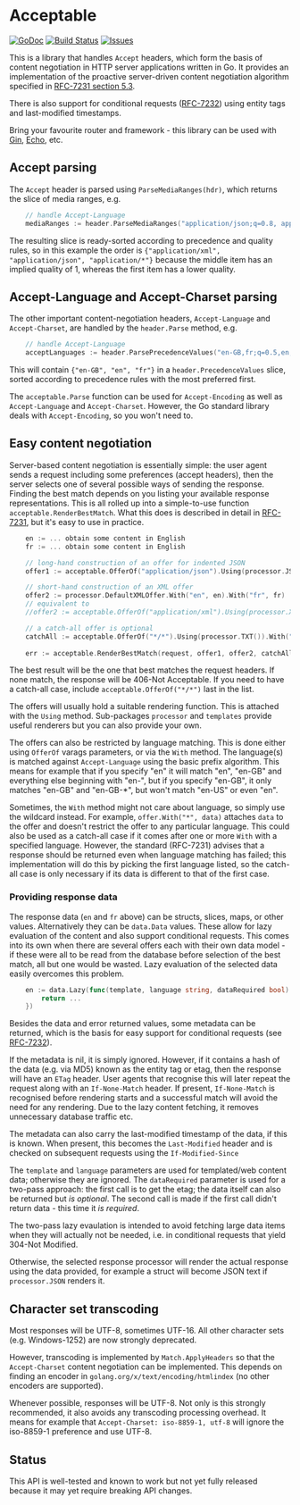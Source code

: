 # Acceptable 

[![GoDoc](https://img.shields.io/badge/api-Godoc-blue.svg)](http://pkg.go.dev/github.com/rickb777/acceptable)
[![Build Status](https://travis-ci.org/rickb777/acceptable.svg?branch=master)](https://travis-ci.org/rickb777/acceptable/builds)
[![Issues](https://img.shields.io/github/issues/rickb777/acceptable.svg)](https://github.com/rickb777/acceptable/issues)

This is a library that handles `Accept` headers, which form the basis of content negotiation in HTTP server applications written in Go. It provides an implementation of the proactive server-driven content negotiation algorithm specified in [RFC-7231 section 5.3](https://tools.ietf.org/html/rfc7231#section-5.3).

There is also support for conditional requests ([RFC-7232](https://tools.ietf.org/html/rfc7232)) using entity tags and last-modified timestamps.

Bring your favourite router and framework - this library can be used with [Gin](https://github.com/gin-gonic/gin), [Echo](https://echo.labstack.com/), etc.

## Accept parsing

The `Accept` header is parsed using `ParseMediaRanges(hdr)`, which returns the slice of media ranges, e.g.

```go
    // handle Accept-Language
    mediaRanges := header.ParseMediaRanges("application/json;q=0.8, application/xml, application/*;q=0.1")
```

The resulting slice is ready-sorted according to precedence and quality rules, so in this example the order is `{"application/xml", "application/json", "application/*"}` because the middle item has an implied quality of 1, whereas the first item has a lower quality.

## Accept-Language and Accept-Charset parsing

The other important content-negotiation headers, `Accept-Language` and `Accept-Charset`, are handled by the `header.Parse` method, e.g.

```go
    // handle Accept-Language
    acceptLanguages := header.ParsePrecedenceValues("en-GB,fr;q=0.5,en;q=0.8")
```

This will contain `{"en-GB", "en", "fr"}` in a `header.PrecedenceValues` slice, sorted according to precedence rules with the most preferred first.

The `acceptable.Parse` function can be used for `Accept-Encoding` as well as `Accept-Language` and `Accept-Charset`. However, the Go standard library deals with `Accept-Encoding`, so you won't need to.

## Easy content negotiation

Server-based content negotiation is essentially simple: the user agent sends a request including some preferences (accept headers), then the server selects one of several possible ways of sending the response. Finding the best match depends on you listing your available response representations. This is all rolled up into a simple-to-use function `acceptable.RenderBestMatch`. What this does is described in detail in [RFC-7231](https://tools.ietf.org/html/rfc7231#section-5.3), but it's easy to use in practice.

```go
    en := ... obtain some content in English
    fr := ... obtain some content in English

    // long-hand construction of an offer for indented JSON
    offer1 := acceptable.OfferOf("application/json").Using(processor.JSON("  ")).With("en", en).With("fr", fr)

    // short-hand construction of an XML offer
    offer2 := processor.DefaultXMLOffer.With("en", en).With("fr", fr)
    // equivalent to
    //offer2 := acceptable.OfferOf("application/xml").Using(processor.XML()).With("en", en).With("fr", fr)

    // a catch-all offer is optional
    catchAll := acceptable.OfferOf("*/*").Using(processor.TXT()).With("en", en).With("fr", fr)
    
    err := acceptable.RenderBestMatch(request, offer1, offer2, catchAll)
```

The best result will be the one that best matches the request headers. If none match, the response will be 406-Not Acceptable. If you need to have a catch-all case, include `acceptable.OfferOf("*/*")` last in the list.

The offers will usually hold a suitable rendering function. This is attached with the `Using` method. Sub-packages `processor` and `templates` provide useful renderers but you can also provide your own.

The offers can also be restricted by language matching. This is done either using `OfferOf` varags parameters, or via the `With` method. The language(s) is matched against `Accept-Language` using the basic prefix algorithm. This means for example that if you specify "en" it will match "en", "en-GB" and everything else beginning with "en-", but if you specify "en-GB", it only matches "en-GB" and "en-GB-*", but won't match "en-US" or even "en".

Sometimes, the `With` method might not care about language, so simply use the wildcard instead. For example, `offer.With("*", data)` attaches `data` to the offer and doesn't restrict the offer to any particular language. This could also be used as a catch-all case if it comes after one or more `With` with a specified language. However, the standard (RFC-7231) advises that a response should be returned even when language matching has failed; this implementation will do this by picking the first language listed, so the catch-all case is only necessary if its data is different to that of the first case.

### Providing response data

The response data (`en` and `fr` above) can be structs, slices, maps, or other values. Alternatively they can be `data.Data` values. These allow for lazy evaluation of the content and also support conditional requests. This comes into its own when there are several offers each with their own data model - if these were all to be read from the database before selection of the best match, all but one would be wasted. Lazy evaluation of the selected data easily overcomes this problem.

```go
    en := data.Lazy(func(template, language string, dataRequired bool) (data interface{}, meta *data.Metadata, err error) {
        return ...
    })
```

Besides the data and error returned values, some metadata can be returned, which is the basis for easy support for conditional requests (see [RFC-7232](https://tools.ietf.org/html/rfc7232)).

If the metadata is nil, it is simply ignored. However, if it contains a hash of the data (e.g. via MD5) known as the entity tag or etag, then the response will have an `ETag` header. User agents that recognise this will later repeat the request along with an `If-None-Match` header. If present, `If-None-Match` is recognised before rendering starts and a successful match will avoid the need for any rendering. Due to the lazy content fetching, it removes unnecessary database traffic etc.

The metadata can also carry the last-modified timestamp of the data, if this is known. When present, this becomes the `Last-Modified` header and is checked on subsequent requests using the `If-Modified-Since`

The `template` and `language` parameters are used for templated/web content data; otherwise they are ignored. The `dataRequired` parameter is used for a two-pass approach: the first call is to get the etag; the data itself can also be returned but *is optional*. The second call is made if the first call didn't return data - this time it *is required*.

The two-pass lazy evaulation is intended to avoid fetching large data items when they will actually not be needed, i.e. in conditional requests that yield 304-Not Modified.

Otherwise, the selected response processor will render the actual response using the data provided, for example a struct will become JSON text if `processor.JSON` renders it.

## Character set transcoding

Most responses will be UTF-8, sometimes UTF-16. All other character sets (e.g. Windows-1252) are now strongly deprecated.

However, transcoding is implemented by `Match.ApplyHeaders` so that the `Accept-Charset` content negotiation can be implemented. This depends on finding an encoder in `golang.org/x/text/encoding/htmlindex` (no other encoders are supported).

Whenever possible, responses will be UTF-8. Not only is this strongly recommended, it also avoids any transcoding processing overhead. It means for example that `Accept-Charset: iso-8859-1, utf-8` will ignore the iso-8859-1 preference and use UTF-8.

## Status

This API is well-tested and known to work but not yet fully released because it may yet require breaking API changes.
